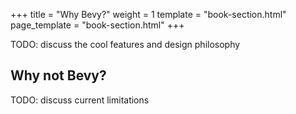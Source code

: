 +++
title = "Why Bevy?"
weight = 1
template = "book-section.html"
page_template = "book-section.html"
+++

TODO: discuss the cool features and design philosophy

## Why not Bevy?

TODO: discuss current limitations
